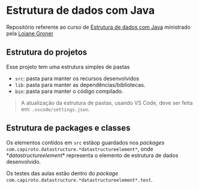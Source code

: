 # Estrutura de dados com Java

Repositório referente ao curso de [Estrutura de dados com Java](https://loiane.training/curso/estrutura-de-dados) ministrado pela [Loiane Groner](https://www.linkedin.com/in/loiane/)

## Estrutura do projetos

Esse projeto tem uma estrutura simples de pastas

- `src`: pasta para manter os recursos desenvolvidos
- `lib`: pasta para manter as dependências/bibliotecas.
- `bin`: pasta para manter o código compilado.

> A atualização da estrutura de pastas, usando VS Code, deve ser feita em: `.vscode/settings.json`.

## Estrutura de packages e classes

Os elementos contidos em `src` estãop guardados nos *packages* `com.capiroto.datastructure.*datastructureelement*`, onde \**datastructureelement*\* representa o elemento de estrutura de dados desenvolvido.

Os testes das aulas estão dentro do *package* `com.capiroto.datastructure.*datastructureelement*.test`.
